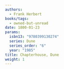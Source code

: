 ```yaml
---
authors:
  - Frank Herbert
books/tags:
  - owned-but-unread
date: 1800-01-23
params:
  isbn13: "9780399130274"
  series: Dune
  series_order: "6"
  year: "1985"
title: Chapterhouse, Dune
weight: 1
---
```


<!--more-->
